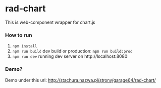 # rad-chart
This is web-component wrapper for chart.js

### How to run
1) ```npm install```
2) ```npm run build``` dev build or production: ```npm run build:prod```
3) ```npm run dev``` running dev server on http://localhost:8080

### Demo?

Demo under this url: http://stachura.nazwa.pl/strony/garage64/rad-chart/

